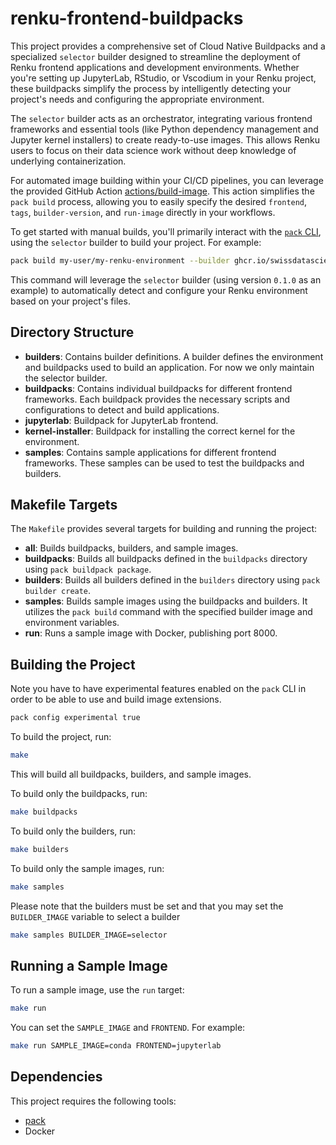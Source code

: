 # renku-frontend-buildpacks

This project provides a comprehensive set of Cloud Native Buildpacks and a specialized `selector`
builder designed to streamline the deployment of Renku frontend applications and development
environments. Whether you're setting up JupyterLab, RStudio, or Vscodium in your Renku
project, these buildpacks simplify the process by intelligently detecting your project's needs and
configuring the appropriate environment.

The `selector` builder acts as an orchestrator, integrating various frontend frameworks and
essential tools (like Python dependency management and Jupyter kernel installers) to create ready-to-use
images. This allows Renku users to focus on their data science work without deep knowledge of
underlying containerization.

For automated image building within your CI/CD pipelines, you can leverage the provided GitHub
Action [actions/build-image](actions/build-image/README.md). This action simplifies the `pack build`
process, allowing you to easily specify the desired `frontend`, `tags`, `builder-version`, and
`run-image` directly in your workflows.

To get started with manual builds, you'll primarily interact with the
[`pack` CLI](https://buildpacks.io/docs/for-platform-operators/how-to/integrate-ci/pack/), using the
`selector` builder to build your project. For example:

```bash
pack build my-user/my-renku-environment --builder ghcr.io/swissdatasciencecenter/renku-frontend-buildpacks/selector:0.1.0 --path .
```

This command will leverage the `selector` builder (using version `0.1.0` as an example) to
automatically detect and configure your Renku environment based on your project's files.

## Directory Structure

*   **builders**: Contains builder definitions. A builder defines the environment and buildpacks
    used to build an application. For now we only maintain the selector builder.
*   **buildpacks**: Contains individual buildpacks for different frontend frameworks. Each buildpack
    provides the necessary scripts and configurations to detect and build applications.
  *   **jupyterlab**: Buildpack for JupyterLab frontend.
  *   **kernel-installer**: Buildpack for installing the correct kernel for the environment.
*   **samples**: Contains sample applications for different frontend frameworks. These samples can
    be used to test the buildpacks and builders.

## Makefile Targets

The `Makefile` provides several targets for building and running the project:

*   **all**: Builds buildpacks, builders, and sample images.
*   **buildpacks**: Builds all buildpacks defined in the `buildpacks` directory using `pack
    buildpack package`.
*   **builders**: Builds all builders defined in the `builders` directory using `pack builder
    create`.
*   **samples**: Builds sample images using the buildpacks and builders.  It utilizes the
    `pack build` command with the specified builder image and environment variables.
*   **run**: Runs a sample image with Docker, publishing port 8000.

## Building the Project

Note you have to have experimental features enabled on the `pack` CLI in order
to be able to use and build image extensions.

```bash
pack config experimental true

```

To build the project, run:

```bash
make
```

This will build all buildpacks, builders, and sample images.

To build only the buildpacks, run:

```bash
make buildpacks
```

To build only the builders, run:

```bash
make builders
```

To build only the sample images, run:

```bash
make samples
```

Please note that the builders must be set and that you may set the `BUILDER_IMAGE` variable to
select a builder

```bash
make samples BUILDER_IMAGE=selector
```

## Running a Sample Image

To run a sample image, use the `run` target:

```bash
make run
```

You can set the `SAMPLE_IMAGE` and `FRONTEND`. For example:

```bash
make run SAMPLE_IMAGE=conda FRONTEND=jupyterlab
```

## Dependencies

This project requires the following tools:

*   [pack](https://buildpacks.io/docs/tools/pack/)
*   Docker
